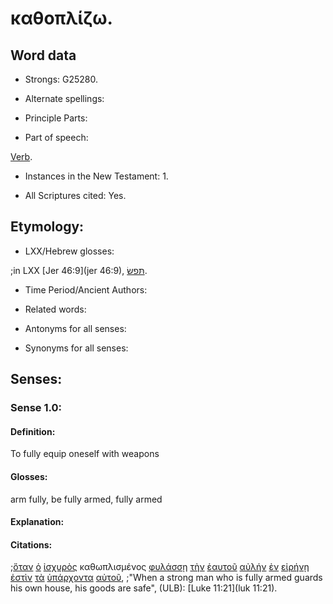 # καθοπλίζω.

<!-- Status: S3=Needs2ndReview -->
<!-- Lexica used for edits: BDAG, FFM, LN, A-S -->

## Word data

* Strongs: G25280.


* Alternate spellings:

* Principle Parts: 

* Part of speech: 

[Verb](http://ugg.readthedocs.io/en/latest/verb.html).

* Instances in the New Testament: 1.

* All Scriptures cited: Yes.

## Etymology: 

* LXX/Hebrew glosses: 

;in LXX [Jer 46:9](jer 46:9), [תּפשׂ](//en-uhal/H8610).

* Time Period/Ancient Authors: 

* Related words: 

* Antonyms for all senses:

* Synonyms for all senses: 

## Senses:

### Sense 1.0:

#### Definition: 

To fully equip oneself with weapons

#### Glosses:

arm fully, be fully armed, fully armed

#### Explanation:

#### Citations:

;[ὅταν](../G37520/01.md) [ὁ](../G35880/01.md) [ἰσχυρὸς](../G24780/01.md) καθωπλισμένος [φυλάσσῃ](../G54420/01.md) [τὴν](../G35880/01.md) [ἑαυτοῦ](../G14380/01.md) [αὐλήν](../G08330/01.md) [ἐν](../G17220/01.md) [εἰρήνῃ](../G15150/01.md) [ἐστὶν](../G99999/01.md) [τὰ](../G35880/01.md) [ὑπάρχοντα](../G52250/01.md) [αὐτοῦ](../G08460/01.md), 
;"When a strong man who is fully armed guards his own house, his goods are safe", (ULB): [Luke 11:21](luk 11:21).
